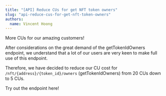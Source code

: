 ```yaml
---
title: "[API] Reduce CUs for get NFT token owners"
slug: "api-reduce-cus-for-get-nft-token-owners"
authors:
  name: Vincent Hoong
---
```


More CUs for our amazing customers!

After considerations on the great demand of the getTokenIdOwners endpoint, we understand that a lot of our users are very keen to make full use of this endpoint.

Therefore, we have decided to reduce our CU cost for `/nft/{address}/{token_id}/owners` (getTokenIdOwners) from 20 CUs down to 5 CUs.

Try out the endpoint here!
